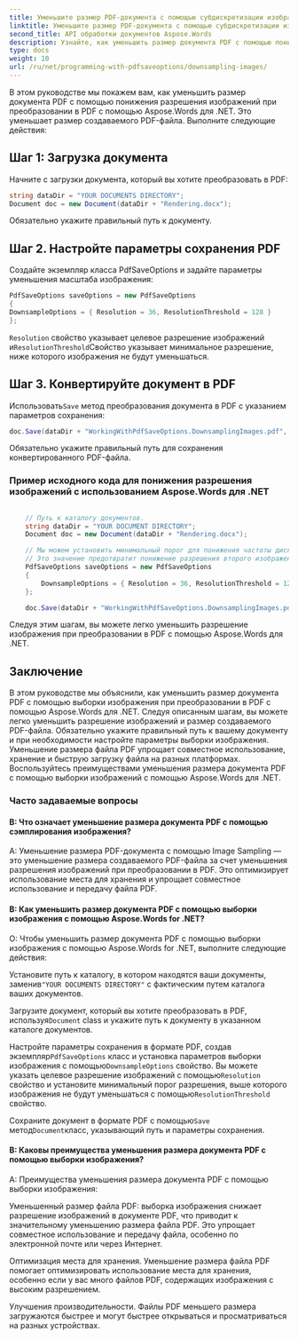 ```yaml
---
title: Уменьшите размер PDF-документа с помощью субдискретизации изображений
linktitle: Уменьшите размер PDF-документа с помощью субдискретизации изображений
second_title: API обработки документов Aspose.Words
description: Узнайте, как уменьшить размер документа PDF с помощью понижения разрешения изображения при преобразовании в PDF с помощью Aspose.Words для .NET.
type: docs
weight: 10
url: /ru/net/programming-with-pdfsaveoptions/downsampling-images/
---
```


В этом руководстве мы покажем вам, как уменьшить размер документа PDF с помощью понижения разрешения изображений при преобразовании в PDF с помощью Aspose.Words для .NET. Это уменьшает размер создаваемого PDF-файла. Выполните следующие действия:

## Шаг 1: Загрузка документа

Начните с загрузки документа, который вы хотите преобразовать в PDF:

```csharp
string dataDir = "YOUR DOCUMENTS DIRECTORY";
Document doc = new Document(dataDir + "Rendering.docx");
```

Обязательно укажите правильный путь к документу.

## Шаг 2. Настройте параметры сохранения PDF

Создайте экземпляр класса PdfSaveOptions и задайте параметры уменьшения масштаба изображения:

```csharp
PdfSaveOptions saveOptions = new PdfSaveOptions
{
DownsampleOptions = { Resolution = 36, ResolutionThreshold = 128 }
};
```

`Resolution` свойство указывает целевое разрешение изображений и`ResolutionThreshold`Свойство указывает минимальное разрешение, ниже которого изображения не будут уменьшаться.

## Шаг 3. Конвертируйте документ в PDF

 Использовать`Save` метод преобразования документа в PDF с указанием параметров сохранения:

```csharp
doc.Save(dataDir + "WorkingWithPdfSaveOptions.DownsamplingImages.pdf", saveOptions);
```

Обязательно укажите правильный путь для сохранения конвертированного PDF-файла.

### Пример исходного кода для понижения разрешения изображений с использованием Aspose.Words для .NET

```csharp

	// Путь к каталогу документов.
	string dataDir = "YOUR DOCUMENT DIRECTORY";
	Document doc = new Document(dataDir + "Rendering.docx");

	// Мы можем установить минимальный порог для понижения частоты дискретизации.
	// Это значение предотвратит понижение разрешения второго изображения во входном документе.
	PdfSaveOptions saveOptions = new PdfSaveOptions
	{
		DownsampleOptions = { Resolution = 36, ResolutionThreshold = 128 }
	};

	doc.Save(dataDir + "WorkingWithPdfSaveOptions.DownsamplingImages.pdf", saveOptions);

```

Следуя этим шагам, вы можете легко уменьшить разрешение изображения при преобразовании в PDF с помощью Aspose.Words для .NET.

## Заключение

В этом руководстве мы объяснили, как уменьшить размер документа PDF с помощью выборки изображения при преобразовании в PDF с помощью Aspose.Words для .NET. Следуя описанным шагам, вы можете легко уменьшить разрешение изображений и размер создаваемого PDF-файла. Обязательно укажите правильный путь к вашему документу и при необходимости настройте параметры выборки изображения. Уменьшение размера файла PDF упрощает совместное использование, хранение и быструю загрузку файла на разных платформах. Воспользуйтесь преимуществами уменьшения размера документа PDF с помощью выборки изображений с помощью Aspose.Words для .NET.

### Часто задаваемые вопросы

#### В: Что означает уменьшение размера документа PDF с помощью сэмплирования изображения?
A: Уменьшение размера PDF-документа с помощью Image Sampling — это уменьшение размера создаваемого PDF-файла за счет уменьшения разрешения изображений при преобразовании в PDF. Это оптимизирует использование места для хранения и упрощает совместное использование и передачу файла PDF.

#### В: Как уменьшить размер документа PDF с помощью выборки изображения с помощью Aspose.Words for .NET?
О: Чтобы уменьшить размер документа PDF с помощью выборки изображения с помощью Aspose.Words for .NET, выполните следующие действия:

 Установите путь к каталогу, в котором находятся ваши документы, заменив`"YOUR DOCUMENTS DIRECTORY"` с фактическим путем каталога ваших документов.

 Загрузите документ, который вы хотите преобразовать в PDF, используя`Document` class и укажите путь к документу в указанном каталоге документов.

 Настройте параметры сохранения в формате PDF, создав экземпляр`PdfSaveOptions` класс и установка параметров выборки изображения с помощью`DownsampleOptions` свойство. Вы можете указать целевое разрешение изображений с помощью`Resolution` свойство и установите минимальный порог разрешения, выше которого изображения не будут уменьшаться с помощью`ResolutionThreshold` свойство.

 Сохраните документ в формате PDF с помощью`Save` метод`Document`класс, указывающий путь и параметры сохранения.

#### В: Каковы преимущества уменьшения размера документа PDF с помощью выборки изображения?
A: Преимущества уменьшения размера документа PDF с помощью выборки изображения:

Уменьшенный размер файла PDF: выборка изображения снижает разрешение изображений в документе PDF, что приводит к значительному уменьшению размера файла PDF. Это упрощает совместное использование и передачу файла, особенно по электронной почте или через Интернет.

Оптимизация места для хранения. Уменьшение размера файла PDF помогает оптимизировать использование места для хранения, особенно если у вас много файлов PDF, содержащих изображения с высоким разрешением.

Улучшения производительности. Файлы PDF меньшего размера загружаются быстрее и могут быстрее открываться и просматриваться на разных устройствах.